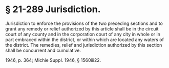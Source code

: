 # § 21-289 Jurisdiction.

<p>Jurisdiction to enforce the provisions of the two preceding sections and to grant any remedy or relief authorized by this article shall be in the circuit court of any county and in the corporation court of any city in whole or in part embraced within the district, or within which are located any waters of the district. The remedies, relief and jurisdiction authorized by this section shall be concurrent and cumulative.</p><p>1946, p. 364; Michie Suppl. 1946, § 1560iii22.</p>